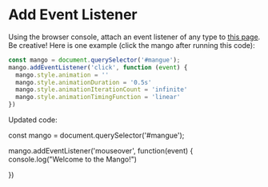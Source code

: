 # Add Event Listener

Using the browser console, attach an event listener of any type to [this page](http://www.republiquedesmangues.fr/). Be creative! Here is one example (click the mango after running this code):

```js
const mango = document.querySelector('#mangue');
mango.addEventListener('click', function (event) {
  mango.style.animation = ''
  mango.style.animationDuration = '0.5s'
  mango.style.animationIterationCount = 'infinite'
  mango.style.animationTimingFunction = 'linear'
})
```
Updated code:

const mango = document.querySelector('#mangue');

mango.addEventListener('mouseover', function(event) {
    console.log("Welcome to the Mango!")

})